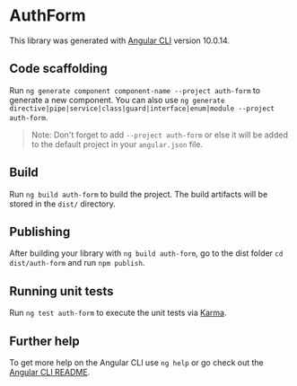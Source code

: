 # AuthForm

This library was generated with [Angular CLI](https://github.com/angular/angular-cli) version 10.0.14.

## Code scaffolding

Run `ng generate component component-name --project auth-form` to generate a new component. You can also use `ng generate directive|pipe|service|class|guard|interface|enum|module --project auth-form`.
> Note: Don't forget to add `--project auth-form` or else it will be added to the default project in your `angular.json` file. 

## Build

Run `ng build auth-form` to build the project. The build artifacts will be stored in the `dist/` directory.

## Publishing

After building your library with `ng build auth-form`, go to the dist folder `cd dist/auth-form` and run `npm publish`.

## Running unit tests

Run `ng test auth-form` to execute the unit tests via [Karma](https://karma-runner.github.io).

## Further help

To get more help on the Angular CLI use `ng help` or go check out the [Angular CLI README](https://github.com/angular/angular-cli/blob/master/README.md).
